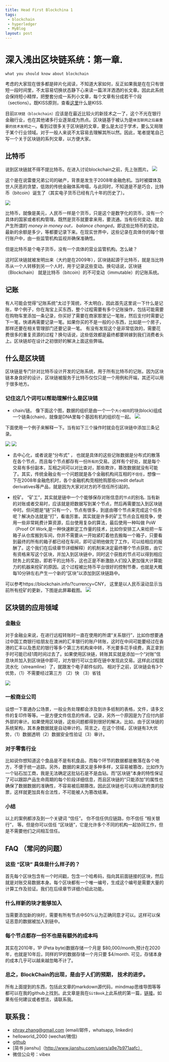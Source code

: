 ```yaml
---
title: Head First Blockchina 1
tags:
 - blockchain
 - hyperledger
 - MyBlog
layout: post
---
```


# 深入浅出区块链系统：第一章.
`what you should know about blockchain`

考虑的大家现在很多都是碎片化阅读，不知道大家如何，反正如果我是在在只有很短一段时间里，不太容易切换状态静下心来读一篇洋洋洒洒的长文章。因此此系统会保持短小精悍，把整套分成一系列小文章，每个文章有分成若干个段（sections）。既KISS原则，查看[这里](http://cloudsdocker.github.io/2016/09/02/2016-09-02-Design-Principals/)什么是KISS.

目前`区块链（blockchain）`应该是在最近比较火的新技术之一了，这个不光在银行金融行业，也在其他诸多行业逐渐成为热点。区块链基于被认为是`继互联网之后最重要的技术发明之一`。看到过很多关于区块链的文章，要么是太过于学术，要么又局限于某个行业领域。对于一般人来说不太容易去理解其所以然。因此，笔者提笔自己写一个关于区块链的系列文章，以方便大家。

## 比特币
说到区块链就不得不提比特币。在进入讨论blockchain之前，先上张图片。
![](https://qph.ec.quoracdn.net/main-qimg-6290fccef5f018b22672e7d1c9179350-c?convert_to_webp=true)

这个是在说雷曼兄弟公司的破产，背景是发生于2008年金融危机。当时被媒体及世人厌恶的贪婪，低效的传统金融体系垮塌，与此同时，不知道是不是巧合，比特币（bitcoin）诞生了（其实电子货币已经有几十年的历史了）。

![](http://bitcoinspace.net/wp-content/uploads/2016/03/bitcoin.jpg)

比特币，就像是美元，人民币一样是个货币，只是这个是数字化的货币，没有一个具体的国家或者机构管理。既然是货币就要拿来用，要流通。当有任何变动，就会产生所谓的 *money in money out， balance changed*。即这些比特币的变动，最新的余额是多少，等都要记录下来。在现实世界中，这些记录在具体你的每个银行账户中，由一些监管机构监视并确保准确性。

但是比特币是个电子货币，没有一个具体的营业监管机构。怎么破？

这时区块链就被发明出来（大约是在2009年），区块链起源于比特币，就是当比特币从一个人转移到另一个人时，用于记录这些变动。换句话说，区块链（Blockchain） 就是比特币（bitcoin）的不可变动（immutable）的记账系统。

## 记账
有人可能会觉得“记账系统”太过于笼统，不太明白，因此首先这里说一下什么是记账，举个例子，你在淘宝上买东西，整个过程需要有多个记账操作，包括可能需要在购物车里添加一条记录，你买好了需要在商家那里记一笔账，然后支付时需要记下一笔，快递再需要记录一笔。如果你买的不是一般的小东西，比如是一个房子，那样还要在相关管理部门还要记录一笔。
有没有发现这个是非常低效的，需要花费很多的重复资源的过程？换句话说，这些低效都是最终都要转嫁到我们消费者头上。区块链却在设计之初很好的解决上面这些弊端。


## 什么是区块链

区块链是专门针对比特币设计开发的记账系统，用于所有比特币的记账。因为区块链本身良好的设计，区块链被服务于比特币仅仅只是一个用例和开端，其还可以用于很多地方。

### 记住这几个词可以帮助理解什么是区块链
* chain/链。 像下面这个图，数据的组织是由一个一个`大小相同`的块(block)组成一个链条(chain)，就像是DNA里每个基因有机的组织在一起。   ![](https://image.spreadshirtmedia.com/image-server/v1/designs/12710632,width=190,height=190,version=1395590038.png/bitcoin-lego-block-chain-t-shirt_design.png).

下面使用一个例子来解释一下。当有如下三个操作时就会在区块链中添加三条记录。

![](http://cloudsdocker.github.io/images/BlockChain_1.jpg)
![](http://cloudsdocker.github.io/images/BlockChain_Chain2.png)


* 去中心化，或者说是“分布式” ， 也就是具体的这些记账数据是分布式的散落在各个节点，而且每个节点都存有一份`所有的`交易。这样有个好处，就是每个交易有多份副本，互相之间可以对比查对，那些欺诈，篡改数据就没有可能了。其实，传统金融业有一个问题就是各个金融机构间互相的`不信任`，想像一下在2008年金融危机时，各个金融机构竞相抢购那些credit default derivatives等产品，就是因为大家对对方的不信任所引起的。

* 挖矿。 “矿工”，其实就是链中一个个能够保存对账信息的`节点`的别名. 当有新的对账或者交易时，应该就是把数据写到某个节点，然后再需要加入到区块链中时。但问题是“链”只有一个，节点有很多，到底由哪个节点来完成这个任务呢？解决办法就是“打”，看谁厉害。其实就是许多的矿工节点会互相竞争，使用一些非常耗费计算资源，后台使用复杂的算法，最后使用一种叫做 PoW （Proof Of Work,是一种快速断定工作量的技术，比如你安排工人来给把一车箱子从仓库搬到车间，你并不需要从一开始紧盯着他去搬每一个箱子，只要看到最终的所有的箱子都已经在车间，即可证明他做完了工作，可以给相应的报酬了。这个我们在后续章节详细解释）的机制来决定最终哪个节点获胜，由它有资格来写这个区块，并加入到区块链中，同时这个获胜的节点可以得到相应财务上的奖励，即若干的比特币，这也正是不断激励人们投入更加强大计算能力的机器来挖矿的原因。这个过程被比特币平台很好的控制节奏，也就是大概每10分钟左右产生一个新的“区块”以添加到区块链路中。

可以参考https://blockchain.info/?currency=CNY， 这里是以人民币滚动显示当前所有挖矿的更新，下图是此屏幕截图。
![](http://cloudsdocker.github.io/images/blockchain_info.gif)


## 区块链的应用领域

### 金融业
对于金融业来说，在进行远程转账时一直在使用的所谓“关系银行”，比如你想要通过中国工商银行给朋友在澳洲的汇丰银行的账户转账，这时在中间可能要经过在香港的汇丰以及悉尼的银行等多个第三方机构来中转，不光要多花手续费，真正拿到手时可能已经1周时间过去了。如果使用区块链，转账其实就是添加一个“对账”信息块并加入到区块链中即可，对方银行可以立即在链中发现此交易。这样此过程就流水化（streamline）了，就跟发个电子邮件似的。 相对于之前，区块链会有3个优势，（1）不需要经过第三方 （2）快 （3）省钱

![](http://fintechnews.ch/wp-content/uploads/2016/05/Centralized-vs-Distributed-Ledger-Bitcoin-pressure.png)

### 一般商业公司
设想一下普通办公场景，一般业务处理都会涉及到许多纸制的表格，文件，请多文件的复印件等等。一是方便文件信息的传递，记录，另外一个原因是为了应付内部外部的审计。如果使用区块链，这些问题都得到很好的解决。比如，由于区块链的系统架构，其本身数据就是自动审计的。简言之，在这个领域，区块链有3大优势，（1）数据透明（2）数据安全性验证（3）审计。

### 对于零售行业
比如说你想知道这个食品是不是有机食品，而每个环节的数据都是散落在各个地方，不便于统一追踪。另外，数据的来源又是多种多样，又容易被篡改，比如作为一个钻石加工商，我是无法确定这批钻石是不是血钻。而“区块链”本身的特性保证了可以跟踪产品生命周期的每个阶段详细信息，而且区块链的“只能添加”的属性也确保了数据数据的准确性，不容易被后期篡改。因此区块链也可以用以政府类的投票，这样就更加具有合法性，不可能被人为篡改结果。

### 小结
以上的案例都涉及到一个关键词 “信任”。 你不信任供应链路，你不信任 “相关银行”， 等。但是你可以信任 “区块链”，它是允许多个不同的机构一起协同工作，但是不需要他们之间相互信任。

## FAQ （常问的问题）


### 这些 “区块” 具体是什么样子的？
首先每个区块包含有一个时间戳，包含一个哈希码，指向其前面链接的区块，然后就是对账交易数据本身。每个区块都有一个唯一编号，生成这个编号是需要大量的计算工作及验证。我们在后续章节详细介绍此功能。

### 什么样新的块才能够加入
当需要添加新的块时，需要有所有节点中50%认为正确同意才可以。这样可以保证恶意的数据被加入到链中。

### 每个节点都存一份不也是有额外的成本吗
其实在2010年，1P (Peta byte)数据存储一个月是 $80,000/month,预计在2020年，也就是10年后，同样的1P的数据存储一个月只要 $4/month. 可见，存储本身的成本几乎可以越来越忽略不计了。

### 总之，BlockChain的出现，是由于人们的预期， 技术的进步。

所有上面提到的东西，包括此文章的markdown源代码，mindmap思维导图等等都可以在我的github上找到。此文章是我在`GitBook`上此系统的第一篇，[链接](https://www.gitbook.com/book/cloudsdocker/head-first-blockchain/details)。如果有任何建议或者想法，请联系我。

## 联系我：
* phray.zhang@gmail.com (email/邮件，whatsapp, linkedin)
* helloworld_2000 (wechat/微信)
* [github](https://github.com/CloudsDocker/)
* [简书 jianshu]（http://www.jianshu.com/users/a9e7b971aafc）
* 微信公众号：vibex
